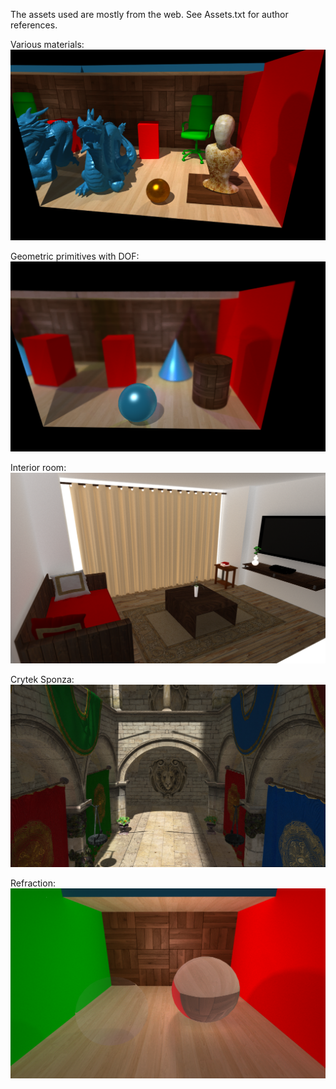 
The assets used are mostly from the web. See Assets.txt for author references.


Various materials:
![Alt text](DragonScene.png?raw=true "DragonScene")  

Geometric primitives with DOF:
![Alt text](Primitives.png?raw=true "Primitives")  

Interior room:
![Alt text](InteriorRoom.png?raw=true "InteriorRoom")  

Crytek Sponza:
![Alt text](Sponza.png?raw=true "Sponza")  

Refraction:
![Alt text](Transparent_Refractive.png?raw=true "Transparent_Refractive")  
